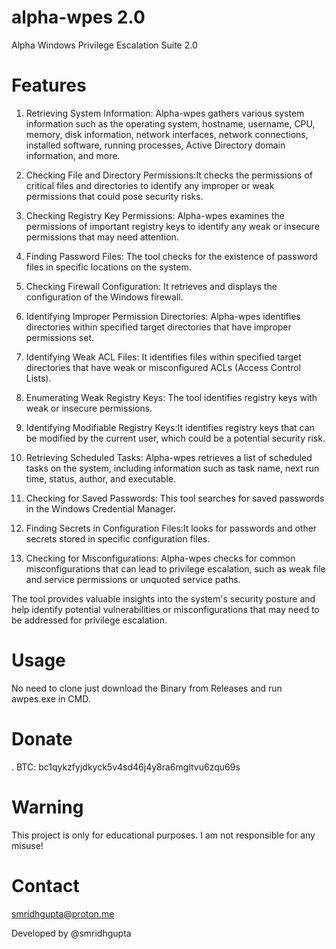 # alpha-wpes 2.0

Alpha Windows Privilege Escalation Suite 2.0

# Features

1. Retrieving System Information: Alpha-wpes gathers various system information such as the operating system, hostname, username, CPU, memory, disk information, network interfaces, network connections, installed software, running processes, Active Directory domain information, and more.

2. Checking File and Directory Permissions:It checks the permissions of critical files and directories to identify any improper or weak permissions that could pose security risks.

3. Checking Registry Key Permissions: Alpha-wpes examines the permissions of important registry keys to identify any weak or insecure permissions that may need attention.

4. Finding Password Files: The tool checks for the existence of password files in specific locations on the system.

5. Checking Firewall Configuration: It retrieves and displays the configuration of the Windows firewall.

6. Identifying Improper Permission Directories: Alpha-wpes identifies directories within specified target directories that have improper permissions set.

7. Identifying Weak ACL Files: It identifies files within specified target directories that have weak or misconfigured ACLs (Access Control Lists).

8. Enumerating Weak Registry Keys: The tool identifies registry keys with weak or insecure permissions.

9. Identifying Modifiable Registry Keys:It identifies registry keys that can be modified by the current user, which could be a potential security risk.

10. Retrieving Scheduled Tasks: Alpha-wpes retrieves a list of scheduled tasks on the system, including information such as task name, next run time, status, author, and executable.

11. Checking for Saved Passwords: This tool searches for saved passwords in the Windows Credential Manager.

12. Finding Secrets in Configuration Files:It looks for passwords and other secrets stored in specific configuration files.

13. Checking for Misconfigurations: Alpha-wpes checks for common misconfigurations that can lead to privilege escalation, such as weak file and service permissions or unquoted service paths.

The tool provides valuable insights into the system's security posture and help identify potential vulnerabilities or misconfigurations that may need to be addressed for privilege escalation.


# Usage

No need to clone just download the Binary from Releases and run awpes.exe in CMD.

# Donate

. BTC: bc1qykzfyjdkyck5v4sd46j4y8ra6mgltvu6zqu69s

# Warning

This project is only for educational purposes. I am not responsible for any misuse!

# Contact
smridhgupta@proton.me

Developed by @smridhgupta
